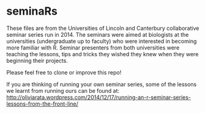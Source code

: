 seminaRs
========

These files are from the Universities of Lincoln and Canterbury collaborative seminar series run in 2014.  The seminars were aimed at biologists at the universities (undergraduate up to faculty) who were interested in becoming more familiar with R.  Seminar presenters from both universities were teaching the lessons, tips and tricks they wished they knew when they were beginning their projects.

Please feel free to clone or improve this repo!

If you are thinking of running your own seminar series, some of the lessons we learnt from running ours can be found at:
http://oliviarata.wordpress.com/2014/12/17/running-an-r-seminar-series-lessons-from-the-front-line/
